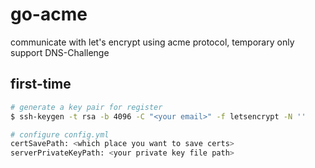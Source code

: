 # go-acme

communicate with let's encrypt using acme protocol, temporary only support DNS-Challenge

## first-time

```bash
# generate a key pair for register
$ ssh-keygen -t rsa -b 4096 -C "<your email>" -f letsencrypt -N ''

# configure config.yml
certSavePath: <which place you want to save certs>
serverPrivateKeyPath: <your private key file path>
```
